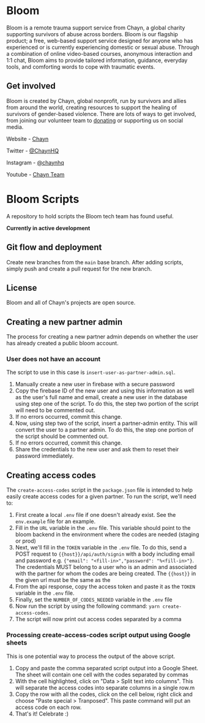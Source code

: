 # Bloom

Bloom is a remote trauma support service from Chayn, a global charity supporting survivors of abuse across borders. Bloom is our flagship product; a free, web-based support service designed for anyone who has experienced or is currently experiencing domestic or sexual abuse. Through a combination of online video-based courses, anonymous interaction and 1:1 chat, Bloom aims to provide tailored information, guidance, everyday tools, and comforting words to cope with traumatic events.

## Get involved

Bloom is created by Chayn, global nonprofit, run by survivors and allies from around the world, creating resources to support the healing of survivors of gender-based violence. There are lots of ways to get involved, from joining our volunteer team to [donating](https://www.paypal.me/chaynhq) or supporting us on social media.

Website - [Chayn](https://www.chayn.co/)

Twitter - [@ChaynHQ](https://twitter.com/ChaynHQ)

Instagram - [@chaynhq](https://www.instagram.com/chaynhq/)

Youtube - [Chayn Team](https://www.youtube.com/channel/UC5_1Ci2SWVjmbeH8_USm-Bg)

# Bloom Scripts

A repository to hold scripts the Bloom tech team has found useful. 

**Currently in active development**

## Git flow and deployment

Create new branches from the `main` base branch. After adding scripts, simply push and create a pull request for the new branch. 

## License

Bloom and all of Chayn's projects are open source.

## Creating a new partner admin
The process for creating a new partner admin depends on whether the user has already created a public bloom account. 

### User does not have an account 
The script to use in this case is  `insert-user-as-partner-admin.sql`. 

1. Manually create a new user in firebase with a secure password
2. Copy the firebase ID of the new user and using this information as well as the user's full name and email, create a new user in the database using step one of the script. To do this, the step two portion of the script will need to be commented out. 
3. If no errors occurred, commit this change.
4. Now, using step two of the script, insert a partner-admin entity. This will convert the user to a partner admin. To do this, the step one portion of the script should be commented out. 
5. If no errors occurred, commit this change.  
6. Share the credentials to the new user and ask them to reset their password immediately. 

## Creating access codes 

 The `create-access-codes` script in the `package.json` file is intended to help easily create access codes for a given partner. To run the script, we'll need to:
 1. First create a local `.env` file if one doesn't already exist. See the `env.example` file for an example. 
 2. Fill in the `URL` variable in the `.env` file. This variable should point to the bloom backend in the environment where the codes are needed (staging or prod)
 3. Next, we'll fill in the `TOKEN` variable in the `.env` file. To do this, send a POST request to `{{host}}/api/auth/signin` with a body including email and password e.g. `{"email": "<fill-in>","password": "%<fill-in>"}`. The credentials MUST belong to a user who is an admin and associated with the partner for whom the codes are being created. The `{{host}}` in the given url must be the same as the 
 4. From the api response, copy the access token and paste it as the `TOKEN` variable in the `.env` file. 
 5. Finally, set the `NUMBER_OF_CODES_NEEDED` variable in the `.env` file
 6. Now run the script by using the following command: `yarn create-access-codes`. 
 7. The script will now print out access codes separated by a comma

### Processing create-access-codes script output using Google sheets
This is one potential way to process the output of the above script. 
 1. Copy and paste the comma separated script output into a Google Sheet. The sheet will contain one cell with the codes separated by commas
 2. With the cell highlighted, click on "Data > Split text into columns". This will separate the access codes into separate columns in a single row.m 
 3. Copy the row with all the codes, click on the cell below, right click and choose  "Paste special > Tranposed". This paste command will put an access code on each row. 
 4. That's it! Celebrate :)